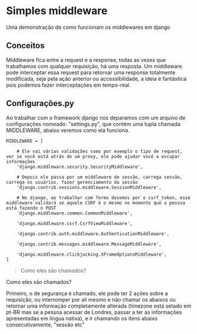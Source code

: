 # Simples middleware

Uma demonstração de como funcionam os middlewares em django

## Conceitos

Middleware fica entre a request e a response, todas as vezes que trabalhamos com qualquer requisição, há uma resposta. Um middleware pode interceptar essa request para retornar uma response totalmente modificada, seja pela ação anterior ou accessibilidade, a ideia é fantástica pois podemos fazer interceptações em tempo-real.

## Configurações.py

Ao trabalhar com o framework django nos deparamos com um arquivo de configurações nomeado: "settings.py", que contém uma tupla chamada MIDDLEWARE, abaixo veremos como ela funciona.

```
MIDDLEWARE = [

	# Ele vai várias validações como por exemplo o tipo de request, ver se você está atrás de um proxy, ele pode ajudar você a escapar informações
    'django.middleware.security.SecurityMiddleware',

    # Depois ele passa por um middleware de sessão, carrega sessão, carrega os usuários, fazer gerenciamento da sessão
    'django.contrib.sessions.middleware.SessionMiddleware',

    # No django, ao trabalhar com forms devemos por o csrf_token, esse middleware validará se aquele CSRF é o mesmo no momento que a pessoa está fazendo o POST
    'django.middleware.common.CommonMiddleware',

    'django.middleware.csrf.CsrfViewMiddleware',

    'django.contrib.auth.middleware.AuthenticationMiddleware',

    'django.contrib.messages.middleware.MessageMiddleware',

    'django.middleware.clickjacking.XFrameOptionsMiddleware',
]
```

> Como eles são chamados?

Como eles são chamados?

Primeiro, o de segurança é chamado, ele pode ter 2 ações sobre a requisição, ou interromper por ali mesmo e não chamar os abaixos ou retornar uma informação completamente alterada (timezone está setado em pt-BR mas se a pessoa acessar de Londres, passar a ter as informações apresentadas em língua nativa), e ir chamando os itens abaixo consecutivamente, "sessão etc"